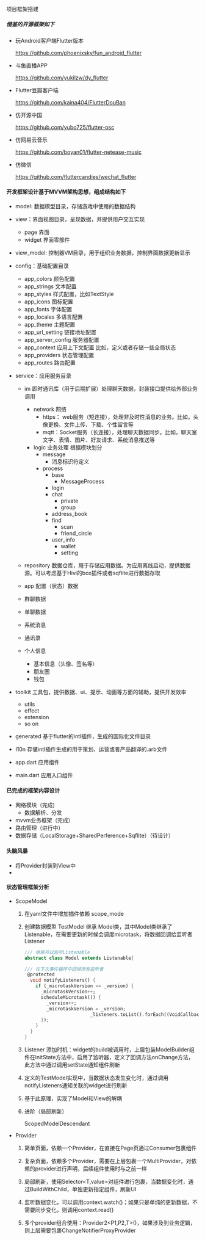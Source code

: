 项目框架搭建

##### 借鉴的开源框架如下

- 玩Android客户端Flutter版本

  https://github.com/phoenixsky/fun_android_flutter

- 斗鱼直播APP

  https://github.com/yukilzw/dy_flutter

- Flutter豆瓣客户端

  https://github.com/kaina404/FlutterDouBan

- 仿开源中国

  https://github.com/yubo725/flutter-osc

- 仿网易云音乐

  https://github.com/boyan01/flutter-netease-music

- 仿微信

  https://github.com/fluttercandies/wechat_flutter

  

#### 开发框架设计基于MVVM架构思想，组成结构如下

- model: 数据模型目录，存储游戏中使用的数据结构
- view：界面视图目录，呈现数据，并提供用户交互实现
  - page 界面
  - widget 界面零部件

- view_model: 控制器VM目录，用于组织业务数据，控制界面数据更新显示

- config：基础配置目录

  - app_colors 颜色配置
  - app_strings 文本配置
  - app_styles 样式配置，比如TextStyle
  - app_icons 图标配置
  - app_fonts 字体配置
  - app_locales 多语言配置
  - app_theme 主题配置
  - app_url_setting 链接地址配置
  - app_server_config 服务器配置
  - app_context 应用上下文配置 比如，定义或者存储一些全局状态
  - app_providers 状态管理配置
  - app_routes 路由配置

- service：应用服务目录

  - im 即时通讯库（用于后期扩展）处理聊天数据，封装接口提供给外部业务调用
    - network 网络
      - https： web服务（短连接），处理非及时性消息的业务。比如，头像更换、文件上传、下载、个性留言等
      - mqtt：Socket服务（长连接），处理聊天数据同步。比如，聊天室文字、表情、图片、好友请求、系统消息推送等
    - logic 业务处理 根据模块划分
      - message
        - 消息标识符定义
      - process
        - base
          - MessageProcess
        - login
        - chat
          - private
          - group
        - address_book
        - find
          - scan
          - friend_circle
        - user_info
          - wallet
          - setting

  -  repository 数据仓库，用于存储应用数据。为应用离线启动，提供数据源。可以考虑基于Hivi的box插件或者sqflite进行数据存取
    - app 配置（状态）数据
    - 群聊数据
    - 单聊数据
    - 系统消息
    - 通讯录
    - 个人信息
      - 基本信息（头像、签名等）
      - 朋友圈
      - 钱包

- toolkit 工具包，提供数据、ui、提示、动画等方面的辅助，提供开发效率

  - utils
  - effect
  - extension
  - so on

- generated 基于flutter的intl插件，生成的国际化文件目录

- I10n 存储intl插件生成的用于策划、运营或者产品翻译的.arb文件

- app.dart 应用组件

- main.dart 应用入口组件

#### 已完成的框架内容设计

- 网络模块（完成)
  - 数据解析、分发
- mvvm业务框架（完成）
- 路由管理（进行中）
- 数据存储（LocalStorage+SharedPerference+Sqflite）（待设计）

#### 头脑风暴

- 将Provider封装到View中
- 

#### 状态管理框架分析

- ScopeModel

  1. 在yaml文件中增加插件依赖 scope_mode

  2. 创建数据模型 TestModel 继承 Model类，其中Model类继承了Listenable，在需要更新的时候会调度microtask，将数据回调给监听者Listener

     ```dart
     /// 继承可以监听Listenable
     abstract class Model extends Listenable{
     
     /// 在下次事件循环中回掉所有监听者
      @protected
       void notifyListeners() {
         if (_microtaskVersion == _version) {
           _microtaskVersion++;
           scheduleMicrotask(() {
             _version++;
             _microtaskVersion = _version;
             		         _listeners.toList().forEach((VoidCallback listener) => listener());
           });
         }
       }
     }
     
     ```

  3. Listener 添加时机：widget的build被调用时，上层包装ModelBuilder组件在initState方法中，启用了监听器，定义了回调方法onChange方法，此方法中通过调用setState通知组件刷新

  4. 定义的TestModel实现中，当数据状态发生变化时，通过调用notifyListeners通知关联的widget进行刷新

  5. 基于此原理，实现了Model和View的解耦

  6. 进阶（局部刷新）

     ScopedModelDescendant

- Provider

   1. 简单页面，依赖一个Provider，在直接在Page页通过Consumer<t>包裹组件

   2. 复杂页面，依赖多个Provider，需要在上层包裹一个MultiProvider，对依赖的provider进行声明，后续组件使用时与之前一样

   3. 局部刷新，使用Selector<T,value>对组件进行包裹，当数据变化时，通过BuildWithChild，单独更新指定组件，刷新UI

   4. 监听数据变化，可以调用context.watch<T>()；如果只是单纯的更新数据，不需要同步变化，则调用context.read<T>()

   5. 多个provider组合使用：Provider2<P1,P2,T>()，如果涉及到业务逻辑，则上层需要包裹ChangeNotifierProxyProvider

      

